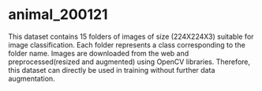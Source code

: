 # animal_200121


This dataset contains 15 folders of images of size (224X224X3) suitable for image classification. Each folder represents a class corresponding to the folder name. Images are downloaded from the web and preprocessed(resized and augmented) using OpenCV libraries. Therefore, this dataset can directly be used in training without further data augmentation.
